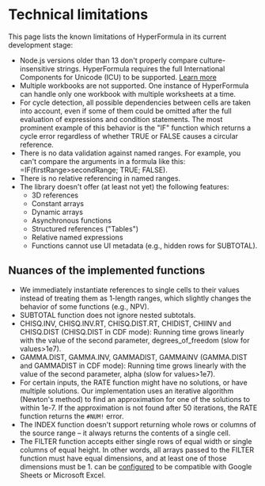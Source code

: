 # Technical limitations

This page lists the known limitations of HyperFormula in its current development stage:

* Node.js versions older than 13 don't properly compare
culture-insensitive strings. HyperFormula requires the full
International Components for Unicode (ICU) to be supported.
[Learn more](https://nodejs.org/api/intl.html#intl_embed_the_entire_icu_full_icu)
* Multiple workbooks are not supported. One instance of HyperFormula
can handle only one workbook with multiple worksheets at a time.
* For cycle detection, all possible dependencies between cells are
taken into account, even if some of them could be omitted after
the full evaluation of expressions and condition statements. The
most prominent example of this behavior is the "IF" function which
returns a cycle error regardless of whether TRUE or FALSE causes
a circular reference.
* There is no data validation against named ranges. For example,
you can't compare the arguments in a formula like this:
=IF(firstRange>secondRange; TRUE; FALSE).
* There is no relative referencing in named ranges.
* The library doesn't offer (at least not yet) the following features:
  * 3D references
  * Constant arrays
  * Dynamic arrays
  * Asynchronous functions
  * Structured references ("Tables")
  * Relative named expressions
  * Functions cannot use UI metadata (e.g., hidden rows for SUBTOTAL).

## Nuances of the implemented functions

* We immediately instantiate references to single cells to their values instead of treating them as 1-length ranges, which slightly changes the behavior of some functions (e.g., NPV).
* SUBTOTAL function does not ignore nested subtotals.
* CHISQ.INV, CHISQ.INV.RT, CHISQ.DIST.RT, CHIDIST, CHIINV and CHISQ.DIST (CHISQ.DIST in CDF mode): Running time grows linearly with the value of the second parameter, degrees_of_freedom (slow for values>1e7).
* GAMMA.DIST, GAMMA.INV, GAMMADIST, GAMMAINV (GAMMA.DIST and GAMMADIST in CDF mode): Running time grows linearly with the value of the second parameter, alpha (slow for values>1e7). 
* For certain inputs, the RATE function might have no solutions, or have multiple solutions. Our implementation uses an iterative algorithm (Newton's method) to find an approximation for one of the solutions to within 1e-7. If the approximation is not found after 50 iterations, the RATE function returns the `#NUM!` error.
* The INDEX function doesn't support returning whole rows or columns of the source range – it always returns the contents of a single cell.
* The FILTER function accepts either single rows of equal width or single columns of equal height. In other words, all arrays passed to the FILTER function must have equal dimensions, and at least one of those dimensions must be 1.
 can be [configured](compatibility.md) to be compatible with Google Sheets or Microsoft Excel.
